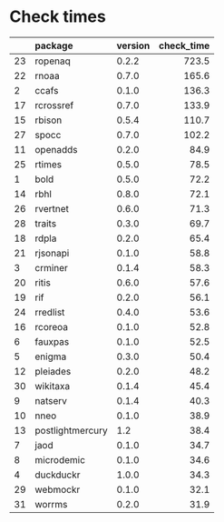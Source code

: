 # Check times

|   |package          |version | check_time|
|:--|:----------------|:-------|----------:|
|23 |ropenaq          |0.2.2   |      723.5|
|22 |rnoaa            |0.7.0   |      165.6|
|2  |ccafs            |0.1.0   |      136.3|
|17 |rcrossref        |0.7.0   |      133.9|
|15 |rbison           |0.5.4   |      110.7|
|27 |spocc            |0.7.0   |      102.2|
|11 |openadds         |0.2.0   |       84.9|
|25 |rtimes           |0.5.0   |       78.5|
|1  |bold             |0.5.0   |       72.2|
|14 |rbhl             |0.8.0   |       72.1|
|26 |rvertnet         |0.6.0   |       71.3|
|28 |traits           |0.3.0   |       69.7|
|18 |rdpla            |0.2.0   |       65.4|
|21 |rjsonapi         |0.1.0   |       58.8|
|3  |crminer          |0.1.4   |       58.3|
|20 |ritis            |0.6.0   |       57.6|
|19 |rif              |0.2.0   |       56.1|
|24 |rredlist         |0.4.0   |       53.6|
|16 |rcoreoa          |0.1.0   |       52.8|
|6  |fauxpas          |0.1.0   |       52.5|
|5  |enigma           |0.3.0   |       50.4|
|12 |pleiades         |0.2.0   |       48.2|
|30 |wikitaxa         |0.1.4   |       45.4|
|9  |natserv          |0.1.4   |       40.3|
|10 |nneo             |0.1.0   |       38.9|
|13 |postlightmercury |1.2     |       38.4|
|7  |jaod             |0.1.0   |       34.7|
|8  |microdemic       |0.1.0   |       34.6|
|4  |duckduckr        |1.0.0   |       34.3|
|29 |webmockr         |0.1.0   |       32.1|
|31 |worrms           |0.2.0   |       31.9|


